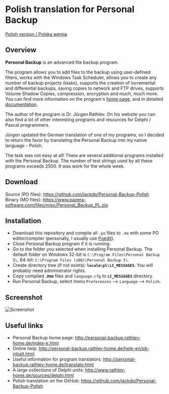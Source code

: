 # Polish translation for Personal Backup

[Polish version / Polska wersja](Readme_PL.md)

## Overview

**Personal Backup** is an advanced file backup program.

The program allows you to add files to the backup using user-defined filters, works with the Windows Task Scheduler, allows you to create any number of backup projects (tasks), supports the creation of incremental and differential backups, saving copies to network and FTP drives, supports Volume Shadow Copies, compression, encryption and much, much more.  
You can find more information on the program's [home page](http://personal-backup.rathlev-home.de/index-e.html), and in detailed [documentation](http://personal-backup.rathlev-home.de/help-en/pb-inhalt.html).

The author of the program is Dr. Jürgen Rathlev. On his website you can also find a lot of other interesting programs and resources for Delphi / Pascal programmers.

Jürgen updated the German translation of one of my programs, so I decided to return the favor by translating the Personal Backup into my native language - Polish.

The task was not easy at all! There are several additional programs installed with the Personal Backup. The number of text strings used by all these programs exceeds 2500. It was work for the whole week.

## Download

Source (PO files): https://github.com/jackdp/Personal-Backup-Polish  
Binary (MO files): https://www.pazera-software.com/files/misc/Personal_Backup_PL.zip

## Installation

- Download this repository and compile all `.po` files to `.mo` with some PO editor/compiler (personally, I usually use [Poedit](https://github.com/vslavik/poedit)).
- Close Personal Backup program if it is running.
- Go to the folder you selected when installing Personal Backup. The default folder on Windows 32-bit is `C:\Program Files\Personal Backup 5\`, 64-bit: `C:\Program Files (x86)\Personal Backup 5\`.
- Create directory tree (if not exists): **`locale\pl\LC_MESSAGES`**. You will probably need administrator rights.
- Copy compiled **.mo** files and `language.cfg` to **`LC_MESSAGES`** directory.
- Run Personal Backup, select menu `Preferences` --> `Language` --> `Polish`.

## Screenshot

![Screenshot](https://www.pazera-software.com/files/misc/personal-backup-pl-01.png)

## Useful links

- Personal Backup home page: http://personal-backup.rathlev-home.de/index-e.html
- Online help: http://personal-backup.rathlev-home.de/help-en/pb-inhalt.html
- Useful information for program translators: http://personal-backup.rathlev-home.de/translate.html
- A large collections of Delphi units: http://www.rathlev-home.de/sources/delphi.html
- Polish translation on the GitHub: https://github.com/jackdp/Personal-Backup-Polish
